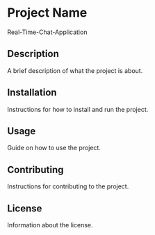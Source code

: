 # Project Name
Real-Time-Chat-Application

## Description
A brief description of what the project is about.

## Installation
Instructions for how to install and run the project.

## Usage
Guide on how to use the project.

## Contributing
Instructions for contributing to the project.

## License
Information about the license.

